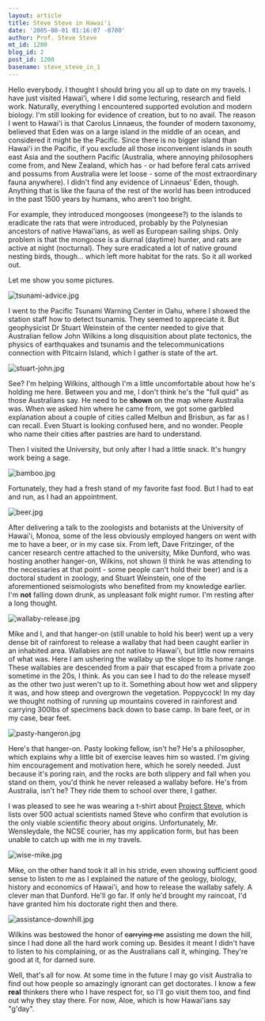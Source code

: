 ```yaml
---
layout: article
title: Steve Steve in Hawai'i
date: '2005-08-01 01:16:07 -0700'
author: Prof. Steve Steve
mt_id: 1200
blog_id: 2
post_id: 1200
basename: steve_steve_in_1
---
```

Hello everybody. I thought I should bring you all up to date on my travels. I have just visited Hawai'i, where I did some lecturing, research and field work. Naturally, everything I encountered supported evolution and modern biology. I'm still looking for evidence of creation, but to no avail. The reason I went to Hawai'i is that Carolus Linnaeus, the founder of modern taxonomy, believed that Eden was on a large island in the middle of an ocean, and considered it might be the Pacific. Since there is no bigger island than Hawai'i in the Pacific, if you exclude all those inconvenient islands in south east Asia and the southern Pacific (Australia, where annoying philosophers come from, and New Zealand, which has - or had before feral cats arrived and possums from Australia were let loose - some of the most extraordinary fauna anywhere). I didn't find any evidence of Linnaeus' Eden, though. Anything that is like the fauna of the rest of the world has been introduced in the past 1500 years by humans, who aren't too bright.

For example, they introduced mongooses (mongeese?) to the islands to eradicate the rats that were introduced, probably by the Polynesian ancestors of native Hawai'ians, as well as European sailing ships. Only problem is that the mongoose is a diurnal (daytime) hunter, and rats are active at night (nocturnal). They sure eradicated a lot of native ground nesting birds, though... which left more habitat for the rats. So it all worked out.

Let me show you some pictures.

<img src="/PT/uploads/2005/tsunami-advice.jpg" alt="tsunami-advice.jpg" style="" />

I went to the Pacific Tsunami Warning Center in Oahu, where I showed the station staff how to detect tsunamis. They seemed to appreciate it.  But geophysicist Dr Stuart Weinstein of the center needed to give that Australian fellow John Wilkins a long disquisition about plate tectonics, the physics of earthquakes and tsunamis and the telecommunications connection with Pitcairn Island, which I gather is state of the art.

<img src="/PT/uploads/2005/stuart-john.jpg" alt="stuart-john.jpg" />

See? I'm helping Wilkins, although I'm a little uncomfortable about how he's holding me here. Between you and me, I don't think he's the "full quid" as those Australians say. He need to be **shown** on the map where Australia was. When we asked him where he came from, we got some garbled explanation about a couple of cities called Melbun and Brisbun, as far as I can recall. Even Stuart is looking confused here, and no wonder. People who name their cities after pastries are hard to understand.

Then I visited the University, but only after I had a little snack. It's hungry work being a sage.

<img src="/PT/uploads/2005/bamboo.jpg" alt="bamboo.jpg" />

Fortunately, they had a fresh stand of my favorite fast food. But I had to eat and run, as I had an appointment.

<img src="/PT/uploads/2005/beer.jpg" alt="beer.jpg" />

After delivering a talk to the zoologists and botanists at the University of Hawai'i, Monoa, some of the less obviously employed hangers on went with me to have a beer, or in my case six. From left, Dave Fritzinger, of the cancer research centre attached to the university, Mike Dunford, who was hosting another hanger-on, Wilkins, not shown (I think he was attending to the necessaries at that point - some people can't hold their beer) and is a doctoral student in zoology, and Stuart Weinstein, one of the aforementioned seismologists who benefited from my knowledge earlier. I'm **not** falling down drunk, as unpleasant folk might rumor. I'm resting after a long thought.

<img src="/PT/uploads/2005/wallaby-release.jpg" alt="wallaby-release.jpg" />

Mike and I, and that hanger-on (still unable to hold his beer) went up a very dense bit of rainforest to release a wallaby that had been caught earlier in an inhabited area. Wallabies are not native to Hawai'i, but little now remains of what was. Here I am ushering the wallaby up the slope to its home range. These wallabies are descended from a pair that escaped from a private zoo sometime in the 20s, I think. As you can see I had to do the release myself as the other two just weren't up to it. Something about how wet and slippery it was, and how steep and overgrown the vegetation. Poppycock! In my day we thought nothing of running up mountains covered in rainforest and carrying 300lbs of specimens back down to base camp. In bare feet, or in my case, bear feet.

<img src="/PT/uploads/2005/pasty-hangeron.jpg" alt="pasty-hangeron.jpg" />

Here's that hanger-on. Pasty looking fellow, isn't he? He's a philosopher, which explains why a little bit of exercise leaves him so wasted. I'm giving him encouragement and motivation here, which he sorely needed. Just because it's poring rain, and the rocks are both slippery and fall when you stand on them, you'd think he never released a wallaby before. He's from Australia, isn't he? They ride them to school over there, I gather.

I was pleased to see he was wearing a t-shirt about [Project Steve](http://www.talkorigins.org/faqs/steve/), which lists over 500 actual scientists named Steve who confirm that evolution is the only viable scientific theory about origins. Unfortunately, Mr. Wensleydale, the NCSE courier, has my application form, but has been unable to catch up with me in my travels.

<img src="/PT/uploads/2005/wise-mike.jpg" alt="wise-mike.jpg" />

Mike, on the other hand took it all in his stride, even showing sufficient good sense to listen to me as I explained the nature of the geology, biology, history and economics of Hawai'i, and how to release the wallaby safely. A clever man that Dunford. He'll go far. If only he'd brought my raincoat, I'd have granted him his doctorate right then and there.

<img src="/PT/uploads/2005/assistance-downhill.jpg" alt="assistance-downhill.jpg" /> 

Wilkins was bestowed the honor of ~~carrying me~~ assisting me down the hill, since I had done all the hard work coming up. Besides it meant I didn't have to listen to his complaining, or as the Australians call it, whinging. They're good at it, for darned sure.

Well, that's all for now. At some time in the future I may go visit Australia to find out how people so amazingly ignorant can get doctorates. I know a few **real** thinkers there who I have respect for, so I'll go visit them too, and find out why they stay there. For now, Aloe, which is how Hawai'ians say "g'day".
